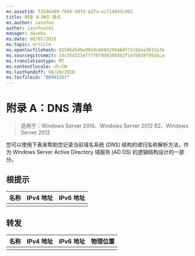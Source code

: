 ```yaml
---
ms.assetid: f3506489-f695-4d7d-b27a-ec714843c002
title: 附录 A-DNS 清点
ms.author: iainfou
author: iainfoulds
manager: daveba
ms.date: 08/07/2018
ms.topic: article
ms.openlocfilehash: 0258bd54be992dc6804290484ff2c02ea3632a3b
ms.sourcegitcommit: 1dc35d221eff7f079d9209d92f14fb630f955bca
ms.translationtype: MT
ms.contentlocale: zh-CN
ms.lasthandoff: 08/26/2020
ms.locfileid: "88941257"
---
```

# <a name="appendix-a-dns-inventory"></a>附录 A：DNS 清单

>适用于：Windows Server 2016、Windows Server 2012 R2、Windows Server 2012

您可以使用下表来帮助您记录当前域名系统 (DNS) 结构的递归名称解析方法，作为 Windows Server Active Directory 域服务 (AD DS) 的逻辑结构设计的一部分。

## <a name="root-hints"></a>根提示

|名称|IPv4 地址|IPv6 地址|
|--------|----------------|----------------|
||||

## <a name="forwarding"></a>转发

|名称|IPv4 地址|IPv6 地址|物理位置|
|--------|----------------|----------------|---------------------|
|||||
